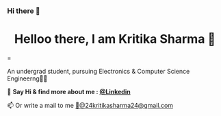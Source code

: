 ### Hi there 👋

<!--
**kritika243/kritika243** is a ✨ _special_ ✨ repository because its `README.md` (this file) appears on your GitHub profile.

Here are some ideas to get you started:

- 🔭 I’m currently working on ...
- 🌱 I’m currently learning ...
- 👯 I’m looking to collaborate on ...
- 🤔 I’m looking for help with ...
- 💬 Ask me about ...
- 📫 How to reach me: ...
- 😄 Pronouns: ...
- ⚡ Fun fact: ...
-->

<h1 align="center">Helloo there, I am Kritika Sharma 👋</h1>=

An undergrad student, pursuing Electronics & Computer Science Engineerng👩‍💻

📌 <strong>Say Hi & find more about me : <a href="https://www.linkedin.com/in/kritika243/" target="_blank">@Linkedin</a> </strong>

📫 Or write a  mail to me <a href="24kritikasharma24@gmail.com" target="_blank">📧@24kritikasharma24@gmail.com</a>
